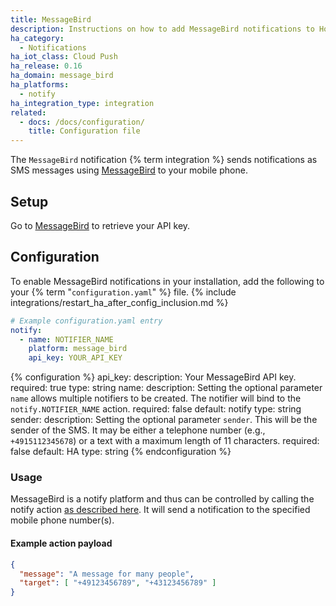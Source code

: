 ```yaml
---
title: MessageBird
description: Instructions on how to add MessageBird notifications to Home Assistant.
ha_category:
  - Notifications
ha_iot_class: Cloud Push
ha_release: 0.16
ha_domain: message_bird
ha_platforms:
  - notify
ha_integration_type: integration
related:
  - docs: /docs/configuration/
    title: Configuration file
---
```


The `MessageBird` notification {% term integration %} sends notifications as SMS messages using [MessageBird](https://www.messagebird.com/) to your mobile phone.

## Setup

Go to [MessageBird](https://www.messagebird.com/) to retrieve your API key.

## Configuration

To enable MessageBird notifications in your installation, add the following to your {% term "`configuration.yaml`" %} file.
{% include integrations/restart_ha_after_config_inclusion.md %}

```yaml
# Example configuration.yaml entry
notify:
  - name: NOTIFIER_NAME
    platform: message_bird
    api_key: YOUR_API_KEY
```

{% configuration %}
api_key:
  description: Your MessageBird API key.
  required: true
  type: string
name:
  description: Setting the optional parameter `name` allows multiple notifiers to be created. The notifier will bind to the `notify.NOTIFIER_NAME` action.
  required: false
  default: notify
  type: string
sender:
  description: Setting the optional parameter `sender`. This will be the sender of the SMS. It may be either a telephone number (e.g., `+4915112345678`) or a text with a maximum length of 11 characters.
  required: false
  default: HA
  type: string
{% endconfiguration %}

### Usage

MessageBird is a notify platform and thus can be controlled by calling the notify action [as described here](/integrations/notify/). It will send a notification to the specified mobile phone number(s).

#### Example action payload

```json
{
  "message": "A message for many people",
  "target": [ "+49123456789", "+43123456789" ]
}
```
